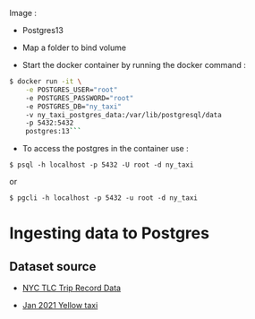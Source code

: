 Image :
* Postgres13
* Map a folder to bind volume

* Start the docker container by running the docker command : 
```bash
$ docker run -it \
    -e POSTGRES_USER="root"
    -e POSTGRES_PASSWORD="root"
    -e POSTGRES_DB="ny_taxi"
    -v ny_taxi_postgres_data:/var/lib/postgresql/data
    -p 5432:5432
    postgres:13```
```

* To access the postgres in the container use :
```
$ psql -h localhost -p 5432 -U root -d ny_taxi
```
or

```
$ pgcli -h localhost -p 5432 -u root -d ny_taxi

```

# Ingesting data to Postgres

## Dataset source
*  [NYC TLC Trip Record Data](https://www.nyc.gov/site/tlc/about/tlc-trip-record-data.page)

*   [Jan 2021 Yellow taxi](https://d37ci6vzurychx.cloudfront.net/trip-data/yellow_tripdata_2021-01.parquet )


